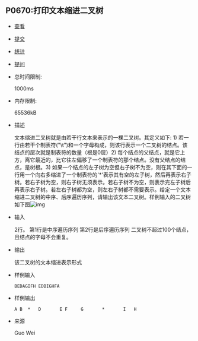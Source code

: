 ## P0670:打印文本缩进二叉树

- [查看](http://dsbpython.openjudge.cn/dspythonbook/P0670/)
- [提交](http://dsbpython.openjudge.cn/dspythonbook/P0670/submit/)
- [统计](http://dsbpython.openjudge.cn/dspythonbook/P0670/statistics/)
- [提问](http://dsbpython.openjudge.cn/dspythonbook/clarify/P0670/)

- 总时间限制: 

  1000ms

- 内存限制: 

  65536kB

- 描述

  文本缩进二叉树就是由若干行文本来表示的一棵二叉树。其定义如下: 1) 若一行由若干个制表符("\t")和一个字母构成，则该行表示一个二叉树的结点。该结点的层次就是制表符的数量（根是0层）2) 每个结点的父结点，就是它上方，离它最近的，比它往左偏移了一个制表符的那个结点。没有父结点的结点，是树根。3) 如果一个结点的左子树为空但右子树不为空，则在其下面的一行用一个向右多缩进了一个制表符的'*'表示其有空的左子树，然后再表示右子树。若右子树为空，则右子树无须表示。若右子树不为空，则表示完左子树后再表示右子树。若左右子树都为空，则左右子树都不需要表示。给定一个文本缩进二叉树的中序、后序遍历序列，请输出该文本二叉树。样例输入的二叉树如下图![img](http://media.openjudge.cn/images/upload/7473/1662290002.png)

- 输入

  2行。 第1行是中序遍历序列 第2行是后序遍历序列 二叉树不超过100个结点，且结点的字母不会重复。

- 输出

  该二叉树的文本缩进表示形式

- 样例输入

  `BEDAGIFH EDBIGHFA `

- 样例输出

  `A B 	* 	D 		E F 	G 		* 		I 	H `

- 来源

  Guo Wei